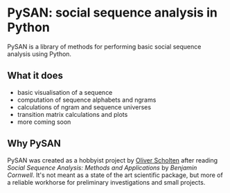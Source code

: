 # PySAN: social sequence analysis in Python

PySAN is a library of methods for performing basic social sequence analysis using Python.

## What it does
- basic visualisation of a sequence
- computation of sequence alphabets and ngrams
- calculations of ngram and sequence universes
- transition matrix calculations and plots
- more coming soon

## Why PySAN
PySAN was created as a hobbyist project by [Oliver Scholten](https://twitter.com/ojscholten) after reading *Social Sequence Analysis: Methods and Applications* by *Benjamin Cornwell*. It's not meant as a state of the art scientific package, but more of a reliable workhorse for preliminary investigations and small projects.

